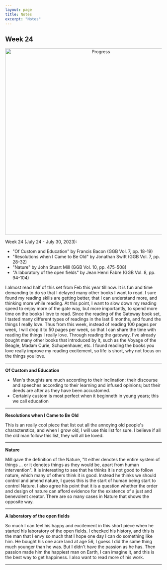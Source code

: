 ```yaml
---
layout: page
title: Notes
excerpt: "Notes"
---
```


## Week 24

<center><img src="https://github.com/qingkaikong/qingkaikong.github.io/raw/main/images/GGB_img/progress_week_24.jpg" alt="Progress" style="width: 600px;"/></center>


Week 24 (July 24 - July 30, 2023):

* "Of Custom and Education" by Francis Bacon (GGB  Vol. 7, pp. 18-19)  
* "Resolutions when I Came to Be Old" by Jonathan Swift (GGB  Vol. 7, pp. 28-32) 
* "Nature" by John Stuart Mill (GGB  Vol. 10, pp. 475-508) 
* "A laboratory of the open fields" by Jean Henri Fabre (GGB  Vol. 8, pp. 94-104)


I almost read half of this set from Feb this year till now. It is fun and time demanding to do so that I delayed many other books I want to read. I sure found my reading skills are getting better, that I can understand more, and thinking more while reading. At this point, I want to slow down my reading speed to enjoy more of the gate way, but more importantly, to spend more time on the books I love to read. Since the reading of the Gateway book set, I tasted many different types of readings in the last 6 months, and found the things I really love. Thus from this week, instead of reading 100 pages per week, I will drop it to 50 pages per week, so that I can share the time with reading the things I really love. Through reading the gateway, I've already bought many other books that introduced by it, such as the Voyage of the Beagle, Madam Curie, Schupenhauer, etc. I found reading the books you love really improve my reading excitement, so life is short, why not focus on the things you love. 


---

**Of Custom and Education**

* Men's thoughts are much according to their inclination; their discourse and speeches according to their learning and infused opinions; but their deeds are after as they have been accustomed. 
* Certainly custom is most perfect when it beginneth in young years; this we call education



---

**Resolutions when I Came to Be Old**

This is an really cool piece that list out all the annoying old people's characterstics, and when I grow old, I will use this list for sure. I believe if all the old man follow this list, they will all be loved. 

---

**Nature**

Mill gave the definition of the Nature, "It either denotes the entire system of things ... or it denotes things as they would be, apart from human intervention". It is interesting to see that he thinks it is not good to follow nature, which many of others think it is good. Instead he thinks we should control and amend nature, I guess this is the start of human being start to control Nature. I also agree his point that it is a question whether the order and design of nature can afford evidence for the existence of a just and benevolent creator. There are so many cases in Nature that shows the opposite way. 


---

**A laboratory of the open fields**

So much I can feel his happy and excitement in this short piece when he started his laboratory of the open fields. I checked his history, and this is the man that I envy so much that I hope one day I can do something like him. He bought his one acre land at age 56, I guess I did the same thing much younger than he was. But I didn't have the passion as he has. Then passion made him the happiest man on Earth, I can imagine it, and this is the best way to get happiness. I also want to read more of his work. 


---


